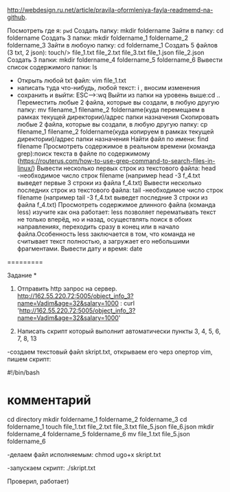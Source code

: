 http://webdesign.ru.net/article/pravila-oformleniya-fayla-readmemd-na-github.

Посмотреть где я: ```pwd```
Создать папку: mkdir foldername
Зайти в папку: cd foldername
Создать 3 папки: mkdir foldername_1 foldername_2 foldername_3
Зайти в любоую папку: cd foldername_1
Создать 5 файлов (3 txt, 2 json): touch/> file_1.txt file_2.txt file_3.txt file_1.json file_2.json
Создать 3 папки: mkdir foldername_4 foldername_5 foldername_6
Вывести список содержимого папки: ls
+ Открыть любой txt файл: vim file_1.txt
+ написать туда что-нибудь, любой текст: i , вносим изменения
+ сохранить и выйти: ESC-->:wq
Выйти из папки на уровень выше:cd ..
Переместить любые 2 файла, которые вы создали, в любую другую папку: mv filename_1  filename_2 foldername(куда перемещаем в рамках текущей директории)/адрес папки назначения
Скопировать любые 2 файла, которые вы создали, в любую другую папку: cp filename_1  filename_2 foldername(куда копируем в рамках текущей директории)/адрес папки назначения
Найти файл по имени: find filename
Просмотреть содержимое в реальном времени (команда grep):поиск текста в файле по содержимому (https://routerus.com/how-to-use-grep-command-to-search-files-in-linux/)
Вывести несколько первых строк из текстового файла: head -необходимое число строк filename (например head -3 f_4.txt   выведет первые 3 строки из файла  f_4.txt)
Вывести несколько последних строк из текстового файла: tail -необходимое число строк filename (например tail -3 f_4.txt   выведет последние 3 строки из файла  f_4.txt)
Просмотреть содержимое длинного файла (команда less) изучите как она работает: less позволяет перематывать текст не только вперёд, но и назад, осуществлять поиск в обоих направлениях, переходить сразу в конец или в начало файла.Особенность less заключается в том, что команда не считывает текст полностью, а загружает его небольшими фрагментами.
Вывести дату и время: date

=========

Задание *
1) Отправить http запрос на сервер. 
http://162.55.220.72:5005/object_info_3?name=Vadim&age=32&salary=1000 : curl 'http://162.55.220.72:5005/object_info_3?name=Vadim&age=32&salary=1000'

2) Написать скрипт который выполнит автоматически пункты 3, 4, 5, 6, 7, 8, 13

-создаем текстовый файл skript.txt, открываем его черз опертор vim, пишем скрипт:

#!/bin/bash
# комментарий
cd directory
mkdir foldername_1 foldername_2 foldername_3
cd foldername_1
touch file_1.txt file_2.txt file_3.txt file_5.json file_6.json
mkdir foldername_4 foldername_5 foldername_6
mv file_1.txt file_5.json foldername_6

-делаем файл исполняемым: chmod ugo+x skript.txt

-запускаем скрипт: ./skript.txt

Проверил, работает)
